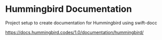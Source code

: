 # Hummingbird Documentation

Project setup to create documentation for Hummingbird using swift-docc

https://docs.hummingbird.codes/1.0/documentation/hummingbird/
